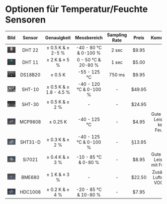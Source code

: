 # Optionen für Temperatur/Feuchte Sensoren

|          Bild           | Sensor  |       Genauigkeit       |      Messbereich       | Sampling Rate | Preis  |             Kommentar              |
| :---------------------: | :-----: | :---------------------: | :--------------------: | :-----------: | :----: | :--------------------------------: |
|   ![dht22](dht22.jpg)   | DHT 22  |    ± 0.5 K & ± 2-5 %    | -40 - 80 °C & 0-100 %  |     2 sec     | $9.95  |
|   ![dht11](dht11.jpg)   | DHT 11  |      ± 2 K & ± 5 %      |  0 - 50 °C & 20-80 %   |     1 sec     | $5.00  |
| ![ds18b20](ds18b20.jpg) | DS18B20 |         ± 0.5 K         |      -55 - 125 °C      |    750 ms     | $9.95  |
|  ![SHT-10](sht-10.jpg)  | SHT-10  | ± 0.5 K & ± 1.8 - 4.5 % | -40 - 120 °C & 0-100 % |       -       | $49.95 |
|  ![SHT-30](sht-30.jpg)  | SHT-30  |     ± 0.5 K & ± 2 %     |           -            |       -       | $24.95 |
| ![MCP9808](mcp9808.jpg) | MCP9808 |        ± 0.25 K         |      -40 - 125 °C      |       -       | $4.95  | Gute Preis-Leistung, keine Feuchte |
| ![SHT31-D](sht31-d.jpg) | SHT31-D |     ± 0.3 K & ± 2 %     | -40 - 125 °C & 0-100 % |       -       | §13.95 |
|  ![Si7021](si7021.jpg)  | Si7021  |     ± 0.4 K & ± 3 %     |  -10 - 85 °C & 0-80 %  |       -       | $8.95  |  Gute Preis-Leistung, mit Feuchte  |
|  ![BME680](bme680.jpg)  | BME680  |      ± 1 K & ± 3 %      |           -            |       -       | $22.50 |   Zusätzlich: Luftdruck, VOC Gas   |
| ![HDC1008](hdc1008.jpg) | HDC1008 |     ± 0.2 K & ± 4 %     | -20 - 85 °C & 10-80 %  |       -       | $7.95  |
